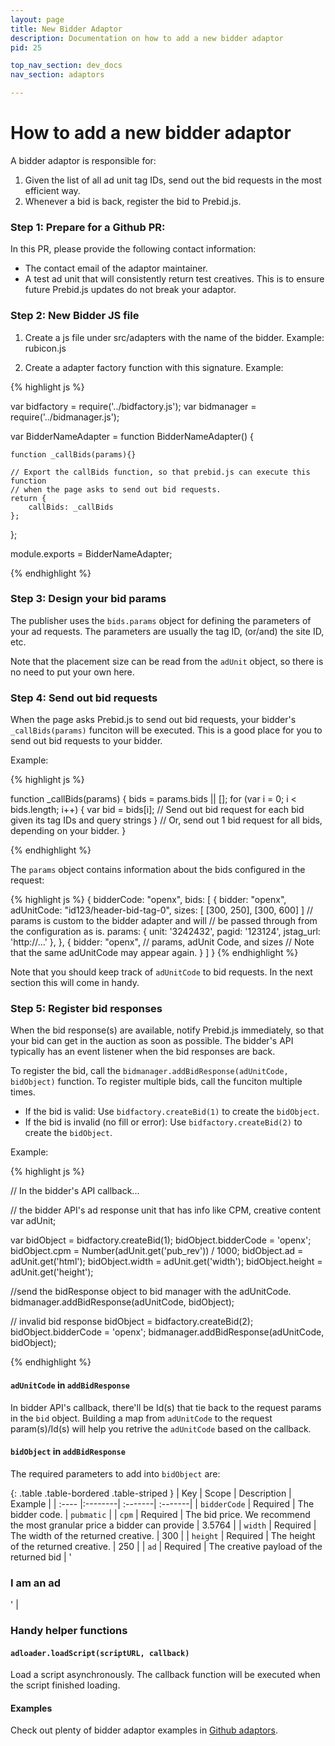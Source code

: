 ```yaml
---
layout: page
title: New Bidder Adaptor
description: Documentation on how to add a new bidder adaptor
pid: 25

top_nav_section: dev_docs
nav_section: adaptors

---
```


<div class="bs-docs-section" markdown="1">

# How to add a new bidder adaptor

A bidder adaptor is responsible for:

1. Given the list of all ad unit tag IDs, send out the bid requests in the most efficient way.
2. Whenever a bid is back, register the bid to Prebid.js. 

<!--
{: .bg-info :}
Note that you can also **alias** an existing bidder's adaptor (whitelabeling a bidder's adaptor code). Example: `pbjs.aliasBidder('original-bidder-code', 'new-bidder-code')`. The aliased bidder will use the existing adapter and require the same params as the existing adapter. 
-->

### Step 1: Prepare for a Github PR:

In this PR, please provide the following contact information:

- The contact email of the adaptor maintainer. 
- A test ad unit that will consistently return test creatives. This is to ensure future Prebid.js updates do not break your adaptor.


### Step 2: New Bidder JS file

1. Create a js file under src/adapters with the name of the bidder. Example: rubicon.js

2. Create a adapter factory function with this signature. Example:

{% highlight js %}

var bidfactory = require('../bidfactory.js');
var bidmanager = require('../bidmanager.js');

var BidderNameAdapter = function BidderNameAdapter() {

    function _callBids(params){}

    // Export the callBids function, so that prebid.js can execute this function
    // when the page asks to send out bid requests.
    return {
        callBids: _callBids
    };
};

module.exports = BidderNameAdapter;

{% endhighlight %}

### Step 3: Design your bid params

The publisher uses the `bids.params` object for defining the parameters of your ad requests. The parameters are usually the tag ID, (or/and) the site ID, etc. 

Note that the placement size can be read from the `adUnit` object, so there is no need to put your own here.


### Step 4: Send out bid requests

When the page asks Prebid.js to send out bid requests, your bidder's `_callBids(params)` funciton will be executed. This is a good place for you to send out bid requests to your bidder.

Example:

{% highlight js %}

function _callBids(params) {
    bids = params.bids || [];
    for (var i = 0; i < bids.length; i++) {
        var bid = bids[i];
        // Send out bid request for each bid given its tag IDs and query strings
    }
    // Or, send out 1 bid request for all bids, depending on your bidder.
}

{% endhighlight %}

The `params` object contains information about the bids configured in the request:

{% highlight js %}
{
    bidderCode: "openx",
    bids: [
        {
            bidder: "openx",
            adUnitCode: "id123/header-bid-tag-0",
            sizes: [ [300, 250], [300, 600] ]
            // params is custom to the bidder adapter and will
            // be passed through from the configuration as is.
            params: { 
            	unit: '3242432',
                pagid: '123124',
                jstag_url: 'http://...'
            },
        }, {
        	bidder: "openx",
        	// params, adUnit Code, and sizes
        	// Note that the same adUnitCode may appear again.
    	}
    ]
}
{% endhighlight %}

Note that you should keep track of `adUnitCode` to bid requests. In the next section this will come in handy.


### Step 5: Register bid responses

When the bid response(s) are available, notify Prebid.js immediately, so that your bid can get in the auction as soon as possible. The bidder's API typically has an event listener when the bid responses are back.

To register the bid, call the `bidmanager.addBidResponse(adUnitCode, bidObject)` function. To register multiple bids, call the funciton multiple times.

* If the bid is valid: Use `bidfactory.createBid(1)` to create the `bidObject`. 
* If the bid is invalid (no fill or error): Use `bidfactory.createBid(2)` to create the `bidObject`.

Example:

{% highlight js %}

// In the bidder's API callback...

// the bidder API's ad response unit that has info like CPM, creative content
var adUnit;

var bidObject = bidfactory.createBid(1);
bidObject.bidderCode = 'openx';
bidObject.cpm = Number(adUnit.get('pub_rev')) / 1000;
bidObject.ad = adUnit.get('html');
bidObject.width = adUnit.get('width');
bidObject.height = adUnit.get('height');

//send the bidResponse object to bid manager with the adUnitCode.
bidmanager.addBidResponse(adUnitCode, bidObject);

// invalid bid response
bidObject = bidfactory.createBid(2);
bidObject.bidderCode = 'openx';
bidmanager.addBidResponse(adUnitCode, bidObject);

{% endhighlight %}

#### `adUnitCode` in `addBidResponse`

In bidder API's callback, there'll be Id(s) that tie back to the request params in the `bid` object. Building a map from `adUnitCode` to the request param(s)/Id(s) will help you retrive the `adUnitCode` based on the callback.


#### `bidObject` in `addBidResponse`

The required parameters to add into `bidObject` are:

{: .table .table-bordered .table-striped }
|   Key | Scope |    Description     |   Example  |
| :----  |:--------| :-------| :-------|
| `bidderCode` | Required | The bidder code. | `pubmatic` |
| `cpm` | Required | The bid price. We recommend the most granular price a bidder can provide | 3.5764 |
| `width` | Required | The width of the returned creative. | 300 |
| `height` | Required | The height of the returned creative. | 250 |
| `ad` | Required | The creative payload of the returned bid | '<html><h3>I am an ad</h3></html>' |


### Handy helper functions

#### `adloader.loadScript(scriptURL, callback)`

Load a script asynchronously. The callback function will be executed when the script finished loading.

#### Examples

Check out plenty of bidder adaptor examples in [Github adaptors](https://github.com/prebid/Prebid.js/tree/master/src/adapters).

</div>